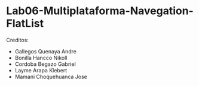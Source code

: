 # Lab06-Multiplataforma-Navegation-FlatList

Creditos:

- Gallegos Quenaya Andre
- Bonilla Hancco Nikoll
- Cordoba Begazo Gabriel
- Layme Arapa Klebert
- Mamani Choquehuanca Jose

